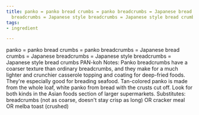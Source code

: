 ```yaml
---
title: panko = panko bread crumbs = panko breadcrumbs = Japanese bread crumbs = Japanese
  breadcrumbs = Japanese style breadcrumbs = Japanese style bread crumbs
tags:
- ingredient

---
```

panko = panko bread crumbs = panko breadcrumbs = Japanese bread crumbs = Japanese breadcrumbs = Japanese style breadcrumbs = Japanese style bread crumbs PAN-koh Notes: Panko breadcrumbs have a coarser texture than ordinary breadcrumbs, and they make for a much lighter and crunchier casserole topping and coating for deep-fried foods. They're especially good for breading seafood. Tan-colored panko is made from the whole loaf, white panko from bread with the crusts cut off. Look for both kinds in the Asian foods section of larger supermarkets. Substitutes: breadcrumbs (not as coarse, doesn't stay crisp as long) OR cracker meal OR melba toast (crushed)
